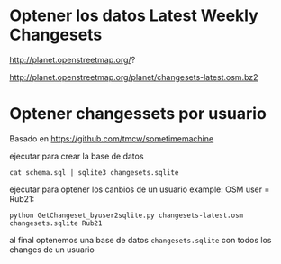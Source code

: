 # Optener los datos Latest Weekly Changesets

http://planet.openstreetmap.org/?

http://planet.openstreetmap.org/planet/changesets-latest.osm.bz2


# Optener changessets por usuario

Basado en https://github.com/tmcw/sometimemachine

ejecutar para crear la base de datos

	cat schema.sql | sqlite3 changesets.sqlite


ejecutar para optener los canbios de un usuario example: OSM user = Rub21:

	python GetChangeset_byuser2sqlite.py changesets-latest.osm changesets.sqlite Rub21


al final optenemos una base de datos  `changesets.sqlite` con todos los changes de un usuario